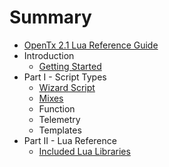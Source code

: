 # Summary

* [OpenTx 2.1 Lua Reference Guide](README.md)
* Introduction
   * [Getting Started](getting_started.md)
* Part I - Script Types
   * [Wizard Script](wizard_script.md)
   * [Mixes](mixes.md)
   * Function
   * Telemetry
   * Templates
* Part II - Lua Reference
   * [Included Lua Libraries](included_lua_libraries.md)


